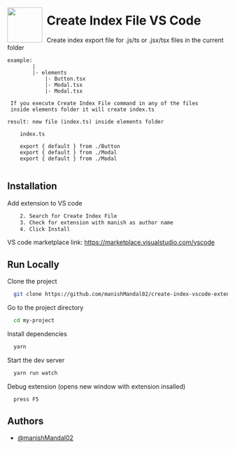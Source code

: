 <img src="https://res.cloudinary.com/mandal/image/upload/v1701953365/create-index-vscode/create-index-icon.png"
  width="80"
  height="80"
  style="float:left; margin-top:12px;margin-right:10px;">

# Create Index File VS Code

Create index export file for .js/ts or .jsx/tsx files in the current folder


```
example:
        |
        |- elements
            |- Button.tsx
            |- Modal.tsx
            |- Modal.tsx

 If you execute Create Index File command in any of the files
 inside elements folder it will create index.ts

result: new file (index.ts) inside elements folder

    index.ts

    export { default } from ./Button
    export { default } from ./Modal
    export { default } from ./Modal


```

## Installation

Add extension to VS code

```bash
    2. Search for Create Index File
    3. Check for extension with manish as author name
    4. Click Install
```

VS code marketplace link: https://marketplace.visualstudio.com/vscode

## Run Locally

Clone the project

```bash
  git clone https://github.com/manishMandal02/create-index-vscode-extension
```

Go to the project directory

```bash
  cd my-project
```

Install dependencies

```bash
  yarn
```

Start the dev server

```bash
  yarn run watch
```

Debug extension (opens new window with extension insalled)

```bash
  press F5
```

## Authors

- [@manishMandal02](https://github.com/manishMandal02)
